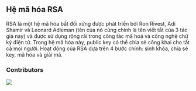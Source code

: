 ## Hệ mã hóa RSA
RSA là một hệ mã hóa bất đối xứng được phát triển bởi Ron Rivest, Adi Shamir và Leonard Adleman (tên của nó cũng chính là tên viết tắt của 3 tác giả này) và được sử dụng rộng rãi trong công tác mã hoá và công nghệ chữ ký điện tử. Trong hệ mã hóa này, public key có thể chia sẻ công khai cho tất cả mọi người. Hoạt động của RSA dựa trên 4 bước chính: sinh khóa, chia sẻ key, mã hóa và giải mã.


### Contributors
<a href="https://github.com/anlancan96"><img src="https://avatars0.githubusercontent.com/u/26276875?s=400u=9ea9699de3146b619478917f650fd57c04a1af9e&v=4"/></a>